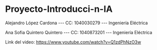# Proyecto-Introducci-n-IA

Alejandro López Cardona --- CC: 1040030279 --- Ingeniería Eléctrica

Ana Sofia Quintero Quintero --- CC: 1040873201 --- Ingeniería Eléctrica

Link del video: https://www.youtube.com/watch?v=Q1zdPhNzO3w
